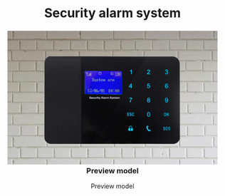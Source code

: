 <h1 align="center">Security alarm system </a> 
<h3 align="center"><img src="2.png" height="300"/>Preview model</h3>
<p align="center">Preview model</p>
